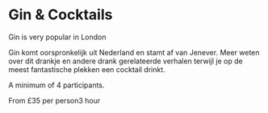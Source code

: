 # Gin & Cocktails

<span class="lead">Gin is very popular in London</span>

Gin komt oorspronkelijk uit Nederland en stamt af van Jenever. Meer weten over
dit drankje en andere drank gerelateerde verhalen terwijl je op de meest
fantastische plekken een cocktail drinkt.

A minimum of 4 participants.

From <span class="price">£35 per person</span><span class="duration">3 hour</span>
